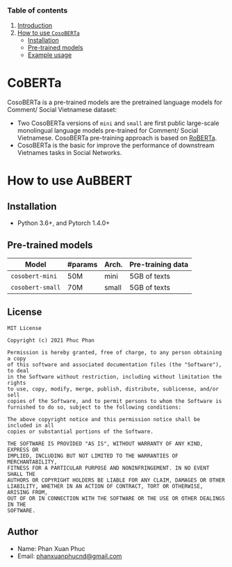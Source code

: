 ### Table of contents

1. [Introduction](#introduction)
2. [How to use ``CosoBERTa``](#how_to_use_soberta)
    - [Installation](#installation)
    - [Pre-trained models](#models)
    - [Example usage](#usage)


# <a name='introduction'></a> CoBERTa

CosoBERTa is a pre-trained models are the pretrained language models for Comment/ Social Vietnamese dataset:

 - Two CosoBERTa versions of `mini` and `small` are first public large-scale monolingual language models pre-trained for Comment/ Social Vietnamese. CosoBERTa pre-training approach is based on [RoBERTa](https://github.com/pytorch/fairseq/blob/master/examples/roberta/README.md).
 - CosoBERTa is the basic for improve the performance of downstream Vietnames tasks in Social Networks.


# <a name='how_to_use_aubbert'></a> How to use AuBBERT

## Installation <a name='installation'></a>

 - Python 3.6+, and Pytorch 1.4.0+ 

## Pre-trained models <a name='models'></a>

Model | #params | Arch.	 | Pre-training data
---|---|---|---
`cosobert-mini` | 50M | mini | 5GB of texts
`cosobert-small` | 70M | small | 5GB of texts

## License

    MIT License

    Copyright (c) 2021 Phuc Phan

    Permission is hereby granted, free of charge, to any person obtaining a copy
    of this software and associated documentation files (the "Software"), to deal
    in the Software without restriction, including without limitation the rights
    to use, copy, modify, merge, publish, distribute, sublicense, and/or sell
    copies of the Software, and to permit persons to whom the Software is
    furnished to do so, subject to the following conditions:

    The above copyright notice and this permission notice shall be included in all
    copies or substantial portions of the Software.

    THE SOFTWARE IS PROVIDED "AS IS", WITHOUT WARRANTY OF ANY KIND, EXPRESS OR
    IMPLIED, INCLUDING BUT NOT LIMITED TO THE WARRANTIES OF MERCHANTABILITY,
    FITNESS FOR A PARTICULAR PURPOSE AND NONINFRINGEMENT. IN NO EVENT SHALL THE
    AUTHORS OR COPYRIGHT HOLDERS BE LIABLE FOR ANY CLAIM, DAMAGES OR OTHER
    LIABILITY, WHETHER IN AN ACTION OF CONTRACT, TORT OR OTHERWISE, ARISING FROM,
    OUT OF OR IN CONNECTION WITH THE SOFTWARE OR THE USE OR OTHER DEALINGS IN THE
    SOFTWARE.

## Author

- Name: Phan Xuan Phuc
- Email: phanxuanphucnd@gmail.com